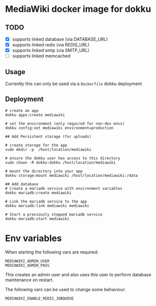 # MediaWiki docker image for dokku

## TODO

 - [x] supports linked database (via DATABASE_URL)
 - [x] supports linked redis (via REDIS_URL)
 - [x] supports linked smtp (via SMTP_URL)
 - [ ] supports linked memcached

## Usage

Currently this can only be used via a `Dockerfile` dokku deployment

## Deployment

    # create an app
    dokku apps:create mediawiki

    # set the environment (only required for non-dev envs)
    dokku config:set mediawiki environment=production

    ## Add Persistent storage (for uploads)

    # create storage for the app
    sudo mkdir -p  /host/location/mediawiki

    # ensure the dokku user has access to this directory
    sudo chown -R dokku:dokku /host/location/mediawiki

    # mount the directory into your app
    dokku storage:mount mediawiki /host/location/mediawiki:/data

    ## Add database
    # Create a mariadb service with environment variables
    dokku mariadb:create mediawiki

    # Link the mariadb service to the app
    dokku mariadb:link mediawiki mediawiki

    # Start a previously stopped mariadb service
    dokku mariadb:start mediawiki

# Env variables

When starting the following vars are required:

    MEDIAWIKI_ADMIN_USER
    MEDIAWIKI_ADMIN_PASS

This creates an admin user and also uses this user to perform database maintenance on restart.

The following vars can be used to change some behaviour:

    MEDIAWIKI_ENABLE_REDIS_JOBQUEUE
